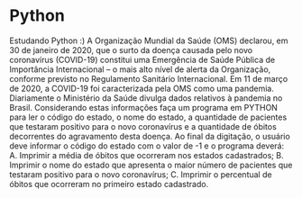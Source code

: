 # Python
Estudando Python :)
A Organização Mundial da Saúde (OMS) declarou, em 30 de janeiro de 2020,
que o surto da doença causada pelo novo coronavírus (COVID-19) constitui uma Emergência de Saúde
Pública de Importância Internacional – o mais alto nível de alerta da Organização, conforme previsto
no Regulamento Sanitário Internacional. Em 11 de março de 2020, a COVID-19 foi caracterizada pela
OMS como uma pandemia. Diariamente o Ministério da Saúde divulga dados relativos à pandemia no
Brasil.
Considerando estas informações faça um programa em PYTHON para ler o código do estado, o nome
do estado, a quantidade de pacientes que testaram positivo para o novo coronavírus e a quantidade
de óbitos decorrentes do agravamento desta doença. 
Ao final da digitação, o usuário deve informar o código do estado com o valor de -1 e o programa
deverá:
A. Imprimir a média de óbitos que ocorreram nos estados cadastrados; 
B. Imprimir o nome do estado que apresenta o maior número de pacientes que testaram positivo
para o novo coronavírus; 
C. Imprimir o percentual de óbitos que ocorreram no primeiro estado cadastrado. 
